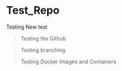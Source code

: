 # Test_Repo
Testing New test


> Testing the Github


> Testing branching 


> Testing Docker Images and Containers 